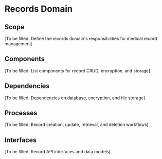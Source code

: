 # Records Domain

## Scope

[To be filled: Define the records domain's responsibilities for medical record management]

## Components

[To be filled: List components for record CRUD, encryption, and storage]

## Dependencies

[To be filled: Dependencies on database, encryption, and file storage]

## Processes

[To be filled: Record creation, update, retrieval, and deletion workflows]

## Interfaces

[To be filled: Record API interfaces and data models]